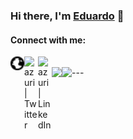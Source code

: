 ### Hi there, I'm [Eduardo][website] 👋

#### Connect with me:
[<img align="left" alt="azuri.dev" width="22px" src="https://raw.githubusercontent.com/iconic/open-iconic/master/svg/globe.svg" />][website]
[<img align="left" alt="azuri | Twitter" width="22px" src="https://cdn.jsdelivr.net/npm/simple-icons@v3/icons/twitter.svg" />][twitter]
[<img align="left" alt="azuri | LinkedIn" width="22px" src="https://cdn.jsdelivr.net/npm/simple-icons@v3/icons/linkedin.svg" />][linkedin]

<br />
---

<a href="#">
  <img align="left" src="https://github-readme-stats.vercel.app/api?username=azuri-gm&show_icons=true&theme=onedark" />
</a>
<a href="#">
  <img align="left" src="https://github-readme-stats.vercel.app/api/top-langs/?username=azuri-gm&hide=clojure,ruby,css&theme=onedark" />
</a>

[website]: https://azuri.dev
[twitter]: https://twitter.com/At_zuri
[linkedin]: https://www.linkedin.com/in/eduardo-gayt%C3%A1n-68412397/

<!--
**azuri-gm/azuri-gm** is a ✨ _special_ ✨ repository because its `README.md` (this file) appears on your GitHub profile.

Here are some ideas to get you started:

- 🔭 I’m currently working on ...
- 🌱 I’m currently learning ...
- 👯 I’m looking to collaborate on ...
- 🤔 I’m looking for help with ...
- 💬 Ask me about ...
- 📫 How to reach me: ...
- 😄 Pronouns: ...
- ⚡ Fun fact: ...
-->
